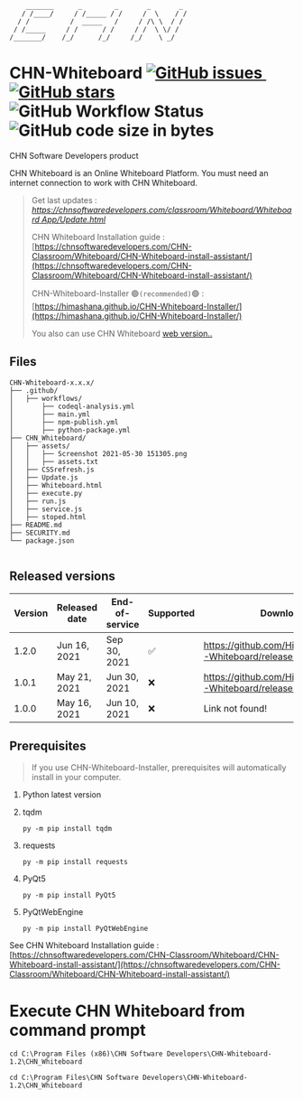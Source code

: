         _______      _        _       _       _
       / /____/     / /_____ / /     /  \    / /
      / /          /  _____   /     / /\ \  / /
     / /_____     / /      / /     / /  \ \/ /
    /_______/    /_/      /_/     /_/    \ _/



# CHN-Whiteboard <a href="https://github.com/Himashana/CHN-Whiteboard/issues"><img alt="GitHub issues" src="https://img.shields.io/github/issues/Himashana/CHN-Whiteboard">&nbsp;</a><a href="https://github.com/Himashana/CHN-Whiteboard/stargazers"><img alt="GitHub stars" src="https://img.shields.io/github/stars/Himashana/CHN-Whiteboard"></a>&nbsp;<img alt="GitHub Workflow Status" src="https://img.shields.io/github/workflow/status/Himashana/CHN-Whiteboard/CodeQL">&nbsp;<img alt="GitHub code size in bytes" src="https://img.shields.io/github/languages/code-size/himashana/CHN-Whiteboard">


CHN Software Developers product

CHN Whiteboard is an Online Whiteboard Platform. You must need an internet connection to work with CHN Whiteboard.


> Get last updates : [_https://chnsoftwaredevelopers.com/classroom/Whiteboard/Whiteboard App/Update.html_](https://chnsoftwaredevelopers.com/classroom/Whiteboard/Whiteboard%20App/Update.html)
> 
> CHN Whiteboard Installation guide : [https://chnsoftwaredevelopers.com/CHN-Classroom/Whiteboard/CHN-Whiteboard-install-assistant/](https://chnsoftwaredevelopers.com/CHN-Classroom/Whiteboard/CHN-Whiteboard-install-assistant/)
> 
> CHN-Whiteboard-Installer 🟢`(recommended)`🟢 : [https://himashana.github.io/CHN-Whiteboard-Installer/](https://himashana.github.io/CHN-Whiteboard-Installer/)
> 
> You also can use CHN Whiteboard [web version..](https://chnsoftwaredevelopers.com/Loading.html)

## Files

```text
CHN-Whiteboard-x.x.x/
├── .github/
│   ├── workflows/
│       ├── codeql-analysis.yml
│       ├── main.yml
│       ├── npm-publish.yml
│       ├── python-package.yml
├── CHN_Whiteboard/
│   ├── assets/
│   │   ├── Screenshot 2021-05-30 151305.png
│   │   ├── assets.txt
│   ├── CSSrefresh.js
│   ├── Update.js
│   ├── Whiteboard.html
│   ├── execute.py
│   ├── run.js
│   ├── service.js
│   ├── stoped.html
├── README.md
├── SECURITY.md
└── package.json
    
```
## Released versions

| Version | Released date          | End-of-service         | Supported          | Download           |
| ------- | ---------------------- | ---------------------- | ------------------ | ------------------ |
| 1.2.0   | Jun 16, 2021           | Sep 30, 2021           | :white_check_mark: |https://github.com/Himashana/CHN-Whiteboard/releases/tag/v1.2.0 |
| 1.0.1   | May 21, 2021           | Jun 30, 2021           | :x: |https://github.com/Himashana/CHN-Whiteboard/releases/tag/v1.0.1 |
| 1.0.0   | May 16, 2021           | Jun 10, 2021           | :x: |Link not found!|

## Prerequisites

> If you use CHN-Whiteboard-Installer, prerequisites will automatically install in your computer.

1. Python latest version

2. tqdm
   ```text
   py -m pip install tqdm
   ```
3. requests
   ```text
   py -m pip install requests
   ```
4. PyQt5
   ```text
   py -m pip install PyQt5
   ```   
   
5. PyQtWebEngine
   ```text
   py -m pip install PyQtWebEngine
   ```     
See CHN Whiteboard Installation guide : [https://chnsoftwaredevelopers.com/CHN-Classroom/Whiteboard/CHN-Whiteboard-install-assistant/](https://chnsoftwaredevelopers.com/CHN-Classroom/Whiteboard/CHN-Whiteboard-install-assistant/)


# Execute CHN Whiteboard from command prompt

  ```text
  cd C:\Program Files (x86)\CHN Software Developers\CHN-Whiteboard-1.2\CHN_Whiteboard
   ``` 
   
   ```text
   cd C:\Program Files\CHN Software Developers\CHN-Whiteboard-1.2\CHN_Whiteboard
   ``` 

